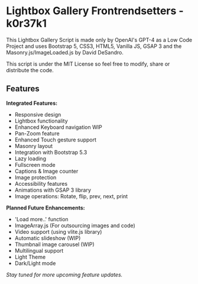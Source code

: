 # Lightbox Gallery Frontrendsetters - k0r37k1

This Lightbox Gallery Script is made only by OpenAI's GPT-4 as a Low Code Project and uses Bootstrap 5, CSS3, HTML5, Vanilla JS, GSAP 3 and the Masonry.js/ImageLoaded.js by David DeSandro.

This script is under the MIT License so feel free to modify, share or distribute the code.

## Features

**Integrated Features:**

- Responsive design
- Lightbox functionality
- Enhanced Keyboard navigation WIP
- Pan-Zoom feature
- Enhanced Touch gesture support
- Masonry layout
- Integration with Bootstrap 5.3
- Lazy loading
- Fullscreen mode
- Captions & Image counter
- Image protection
- Accessibility features
- Animations with GSAP 3 library
- Image operations: Rotate, flip, prev, next, print

**Planned Future Enhancements:**

- 'Load more..' function
- ImageArray.js (For outsourcing images and code)
- Video support (using vlite.js library)
- Automatic slideshow (WIP)
- Thumbnail image carousel (WIP)
- Multilingual support
- Light Theme
- Dark/Light mode

_Stay tuned for more upcoming feature updates._
